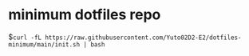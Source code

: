 # minimum dotfiles repo

$```curl -fL https://raw.githubusercontent.com/Yuto02D2-E2/dotfiles-minimum/main/init.sh | bash```

